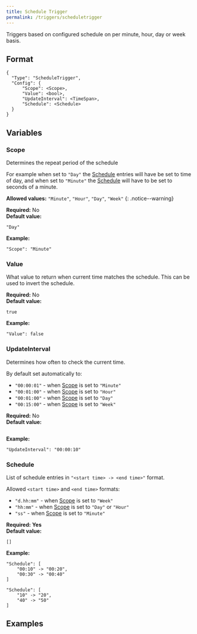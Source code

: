 ```yaml
---
title: Schedule Trigger
permalink: /triggers/scheduletrigger
---
```


Triggers based on configured schedule on per minute, hour, day or week basis.

## Format

~~~
{
  "Type": "ScheduleTrigger",
  "Config": {
      "Scope": <Scope>,
      "Value": <bool>,
      "UpdateInterval": <TimeSpan>,
      "Schedule": <Schedule>
  }
}
~~~

## Variables

### Scope
<div class="variable-block" markdown="block">

Determines the repeat period of the schedule

For example when set to `"Day"` the [Schedule](#schedule) entries will have be set to time of day, and when set to `"Minute"` the [Schedule](#schedule) will have to be set to seconds of a minute.

**Allowed values:** `"Minute"`, `"Hour"`, `"Day"`, `"Week"`
{: .notice--warning}

**Required:** No<br>
**Default value:**
~~~
"Day"
~~~
**Example:**
~~~
"Scope": "Minute"
~~~

</div>

### Value
<div class="variable-block" markdown="block">

What value to return when current time matches the schedule. This can be used to invert the schedule.

**Required:** No<br>
**Default value:**
~~~
true
~~~
**Example:**
~~~
"Value": false
~~~

</div>

### UpdateInterval
<div class="variable-block" markdown="block">

Determines how often to check the current time. 

By default set automatically to:
* `"00:00:01"` - when [Scope](#scope) is set to `"Minute"` 
* `"00:01:00"` - when [Scope](#scope) is set to `"Hour"` 
* `"00:01:00"` - when [Scope](#scope) is set to `"Day"` 
* `"00:15:00"` - when [Scope](#scope) is set to `"Week"` 

**Required:** No<br>
**Default value:**
~~~
~~~
**Example:**
~~~
"UpdateInterval": "00:00:10"
~~~

</div>

### Schedule
<div class="variable-block" markdown="block">

List of schedule entries in `"<start time> -> <end time>"` format.<br>

Allowed `<start time>` and `<end time>` formats: 
* `"d.hh:mm"` - when [Scope](#scope) is set to `"Week"`
* `"hh:mm"` - when [Scope](#scope) is set to `"Day"` or `"Hour"`
* `"ss"` - when [Scope](#scope) is set to `"Minute"`

**Required:** **Yes**<br>
**Default value:**
~~~
[]
~~~
**Example:**
~~~
"Schedule": [
    "00:10" -> "00:20",
    "00:30" -> "00:40"
]
~~~
~~~
"Schedule": [
    "10" -> "20",
    "40" -> "50"
]
~~~

</div>

## Examples
~~~ json
~~~